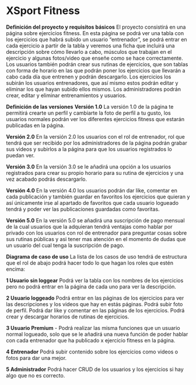 # XSport Fitness
**Definición del proyecto y requisitos básicos**
El proyecto consistirá en una página sobre ejercicios fitness. En esta página se podrá ver una tabla con los ejercicios que habrá subido un usuario “entrenador”, se podrá entrar en cada ejercicio a partir de la tabla y veremos una ficha que incluirá una descripción sobre cómo llevarlo a cabo, músculos que trabajan en el ejercicio y algunas fotos/video que enseñe como se hace correctamente. Los usuarios también podrán crear sus rutinas de ejercicios, que son tablas con forma de horario en las que podrán poner los ejercicios que llevarán a cabo cada día que entrenen y podrán descargarlo. Los ejercicios los subirán los usuarios entrenadores, que así mismo estos podrán editar y eliminar los que hayan subido ellos mismos. Los administradores podrán crear, editar y eliminar entrenamientos y usuarios.


**Definición de las versiones**
**Versión 1.0**
La versión 1.0 de la página te permitirá crearte un perfil y cambiarte la foto de perfil a tu gusto, los usuarios normales podrán ver los diferentes ejercicios fitness que estarán publicadas en la página.

**Versión 2.0**
En la versión 2.0 los usuarios con el rol de entrenador, rol que tendrá que ser recibido por  los administradores de la página podrán grabar sus videos y subirlos a la página para que los usuarios registrados lo puedan ver.

**Versión 3.0**
En la versión 3.0 se le añadirá una opción a los usuarios registrados para crear su propio horario para su rutina de ejercicios y una vez acabado podrás descargarlo. 

**Versión 4.0**
En la versión 4.0 los usuarios podrán dar like, comentar en cada publicación y también guardar en favoritos los ejercicios que quieran y así únicamente irse al apartado de favoritos que cada usuario logueado tendrá y poder ver las publicaciones guardadas como favoritas.

**Versión 5.0**
En la versión 5.0 se añadirá una suscripción de pago mensual de la cual usuarios que la adquieran tendrá ventajas como hablar por privado con los usuarios con rol de entrenador para preguntar cosas sobre sus rutinas públicas y asi tener mas atención en el momento de dudas que un usuario del cual tenga la suscripción de pago.

**Diagrama de caso de uso**
La lista de los casos de uso tendrá de estructura que el rol de abajo podrá hacer todo lo que hagan los roles que estén encima:

 **1  Usuario sin loggear**
Podrá ver la tabla con los nombres de los ejercicios pero no podrá entrar en la página de cada uno para ver la descripción.

**2 Usuario loggeado**
Podrá entrar en las páginas de los ejercicios para ver las descripciones y los
videos que hay en estás páginas.
Podrá subir foto de perfil.
Podrá dar like y comentar en las páginas de los ejercicios.
Podrá crear y descargar horarios de rutinas de ejercicios.

**3 Usuario Premium**
     -	Podrá realizar las misma funciones que un usuario normal logueado, solo que se le añadirá una nueva función de poder hablar con cada entrenador que ha publicado x ejercicio fitness en la página.

**4 Entrenador**
Podrá subir contenido sobre los ejercicios como videos o fotos para dar una mejor.

**5 Administrador**
Podrá hacer CRUD de los usuarios y los ejercicios si hay algo que no es correcto.
